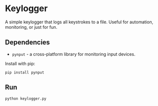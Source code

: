 # Keylogger

A simple keylogger that logs all keystrokes to a file. Useful for automation, monitoring, or just for fun.

## Dependencies

* `pynput` - a cross-platform library for monitoring input devices.

Install with pip:

    pip install pynput

## Run

    python keylogger.py
